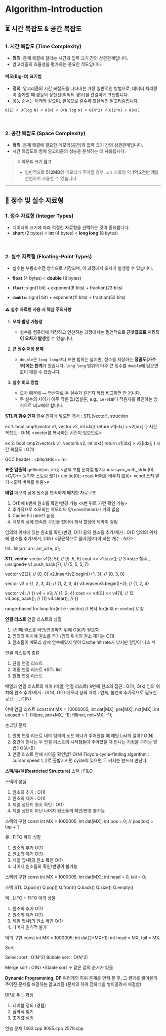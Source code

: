 # Algorithm-Introduction

## ⏳ 시간 복잡도 & 공간 복잡도

### 1. 시간 복잡도 (Time Complexity)

- **정의**: 문제 해결에 걸리는 시간과 입력 크기 간의 상관관계입니다.
- 알고리즘의 효율성을 평가하는 중요한 척도입니다.

#### 빅오(Big-O) 표기법

- **정의**: 알고리즘의 시간 복잡도를 나타내는 가장 일반적인 방법으로, 데이터 처리량이 증가할 때 성능의 상한선(최악의 경우)을 간결하게 표현합니다.
- 성능 순서는 아래와 같으며, 왼쪽으로 갈수록 효율적인 알고리즘입니다.

```
O(1) < O(log N) < O(N) < O(N log N) < O(N^2) < O(2^n) < O(N!)
```

<br>

### 2. 공간 복잡도 (Space Complexity)

- **정의**: 문제 해결에 필요한 메모리(공간)와 입력 크기 간의 상관관계입니다.
- 시간 복잡도와 함께 알고리즘의 성능을 분석하는 데 사용됩니다.

> **💡 메모리 크기 참고**
>
> - 일반적으로 **512MB**의 메모리가 주어질 경우, `int` 자료형 약 **1억 2천만 개**를 선언하여 사용할 수 있습니다.

---

## 🔢 정수 및 실수 자료형

### 1. 정수 자료형 (Integer Types)

- 데이터의 크기에 따라 적절한 자료형을 선택하는 것이 중요합니다.
- **short** (2 bytes) < **int** (4 bytes) < **long long** (8 bytes)

<br>

### 2. 실수 자료형 (Floating-Point Types)

- 실수는 부동소수점 방식으로 저장되며, 이 과정에서 오차가 발생할 수 있습니다.
- **float** (4 bytes) < **double** (8 bytes)

- **`float`**: sign(1 bit) + exponent(8 bits) + fraction(23 bits)
- **`double`**: sign(1 bit) + exponent(11 bits) + fraction(52 bits)

#### ⚠️ 실수 자료형 사용 시 핵심 주의사항

1.  **오차 발생 가능성**
    - 실수를 컴퓨터에 저장하고 연산하는 과정에서는 필연적으로 **근삿값으로 처리되어 오차가 발생**할 수 있습니다.

2.  **큰 정수 저장 문제**
    - `double`은 `long long`보다 표현 범위는 넓지만, 정수를 저장하는 **정밀도(가수부)에는 한계**가 있습니다. `long long` 범위의 아주 큰 정수를 `double`에 담으면 값이 깨질 수 있습니다.

3.  **실수 비교 방법**
    - 오차 때문에 `==` 연산자로 두 실수가 같은지 직접 비교하면 안 됩니다.
    - 두 실수의 차이가 아주 작은 값(엡실론, e.g., `1e-9`)보다 작은지를 확인하는 방식으로 비교해야 합니다.

**STL과 함수 인자**
함수 인자에 넣으면 복사 : STL(vector), struction

ex 1.
bool cmp1(vector<int> v1, vector<int> v2, int idx){
    return v1[idx] > v2[idx];
}
시간 복잡도 : O(N) <vector를 복사하는 시간이 있으므로>

ex 2.
bool cmp2(vector<int>& v1, vector<int>& v2, int idx){
    return v1[idx] > v2[idx];
}
시간 복잡도 : O(1)

GCC header : <bits/stdc++.h>

**표준 입출력**
getline(cin, str); <공백 포함 문자열 받기>
ios::sync_with_stdio(0); <C/C++ 동기화 스트림 끊기>
cin.tie(0); <cout 버퍼를 비우지 않음>
※endl 쓰지 말기 <출력 버퍼를 비움>※

**배열**
메모리 상에 원소를 연속하게 배치한 자료구조
1. O(1)에 k번째 원소를 확인/변경 가능 <k번 뒤로 가면 확인 가능>
2. 추가적으로 소모되는 메모리의 양(=overhead)가 거의 없음
3. Cache hit rate가 높음
4. 메모리 상에 연속한 구간을 잡아야 해서 할당에 제약이 걸림

임의의 위치에 있는 원소를 확인/변경, O(1)
끝의 원소를 추가/제거 : O(1)
임의의 위치에 원소를 추가/제거, O(N) <평균적으로 밀어(땡겨)야 하는 개수 : N/2>

fill : fill(arr, arr+arr_size, 0);

**STL vector**
vector<int> v1(3, 5); // {5, 5, 5}
cout << v1.size(); // 3  ※size 함수는 unsigned※
v1.push_back(7); // {5, 5, 5, 7}

vector<int> v2(2); // {0, 0}
v2.insert(v2.begin()+1, 3); // {0, 3, 0}

vector<int> v3 = {1, 2, 3, 4}; // {1, 2, 3, 4}
v3.erase(v3.begin()+2); // {1, 2, 4}

vector<int> v4; // {}
v4 = v3; // {1, 2, 4}
cout << v4[0] << v4[1]; // 12
v4.pop_back(); // {1}
v4.clear(); // {}

range-based for loop
for(int e : vector) // 복사
for(int& e: vector) // 참

**연결 리스트**
연결 리스트의 성질
1. k번째 원소를 확인/변경하기 위해 O(k)가 필요함
2. 임의의 위치에 원소를 추가/임의 위치의 원소 제거는 O(1)
3. 원소들이 메모리 상에 연속해있지 않아 Cache hit rate가 낮지만 할당이 다소 쉬

연결 리스트의 종류
1. 단일 연결 리스트
2. 이중 연결 리스트 ※STL list
3. 원형 연결 리스트

배열과 연결 리스트의 차이 (배열, 연결 리스트)
k번째 원소의 접근 : O(1), O(k)
임의 위치에 원소 추가/제거 : O(N), O(1)
메모리 상의 배치 : 연속, 불연속
추가적으로 필요한 공간 : -, O(N)

야매 연결 리스트
const int MX = 10000005;
int dat[MX], pre[MX], nxt[MX];
int unused = 1;
fill(pre, pre+MX, -1);
fill(nxt, nxt+MX, -1);

손코딩 문제
1. 원형 연결 리스트 내의 임의의 노드 하나가 주어졌을 때 해당 List의 길이? O(N)
2. 중간에 만나는 두 연결 리스트의 시작점들이 주어졌을 때 만나는 지점을 구하는 방법? O(A+B)
3. 연결 리스트 안에 사이클 확인법? O(N)
Floyd's cycle-finding algorithm : cursor speed 1, 2로 출발시키면 cycle이 있으면 두 커서는 반드시 만난다.

**스택/큐/덱(Restricted Structure)**
스택 : FILO

스택의 성질
1. 원소의 추가 : O(1)
2. 원소의 제거 : O(1)
3. 제일 상단의 원소 확인 : O(1)
4. 제일 상단이 아닌 나머지 원소들의 확인/변경 불가능

스택의 구현
const int MX = 1000005;
int dat[MX];
int pos = 0; // pos(idx) = top + 1

큐 : FIFO
큐의 성질
1. 원소의 추가 O(1)
2. 원소의 제거 O(1)
3. 제일 앞/뒤의 원소 확인 O(1)
4. 나머지 원소들의 확인/변경이 불가능

스택의 구현
const int MX = 1000005;
int dat[MX];
int head = 0, tail = 0;

스택 STL
Q.push()
Q.pop()
Q.front()
Q.back()
Q.size()
Q.empty()

덱 : LIFO + FIFO
덱의 성질
1. 원소의 추가 O(1)
2. 원소의 제거 O(1)
3. 제일 앞/뒤의 원소 확인 O(1)
4. 나머지 원칙적 불가

덱의 구현
const int MX = 1000005;
int dat[2*MX+1];
int head = MX, tail = MX;

Sort

Select sort : O(N^2)
Bubble sort : O(N^2)

Merge sort : O(N)
*Stable sort -> 같은 값의 순서가 있음

**Dynamic Programming, DP**
여러개의 하위 문제를 먼저 푼 후, 그 결과를 쌓아올려 주어진 문제를 해결하는 알고리즘 (문제의 하위 점화식을 쌓아올려서 해결함)

DP를 푸는 과정
1. 테이블 정의 (경험)
2. 점화식 찾기
3. 초기값 설정

연습 문제
1463.cpp
9095.cpp
2579.cpp